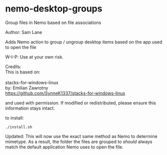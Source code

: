 # nemo-desktop-groups
Group files in Nemo based on file associations

Author: Sam Lane

Adds Nemo action to group / ungroup desktop items based on the app used to open the file

W-I-P: Use at your own risk.

Credits:<br>
This is based on:<br><br>
stacks-for-windows-linux<br>
by: Emilian Zawrotny<br>
https://github.com/SynneK1337/stacks-for-windows-linux<br>

and used with permission.
If modified or redistributed, please ensure this information stays intact.

to install:

`./install.sh`

Updated: This will now use the exact same method as Nemo to determine mimetype.  As a result, the folder the files are grouped to *should* always match the default application Nemo uses to open the file.
